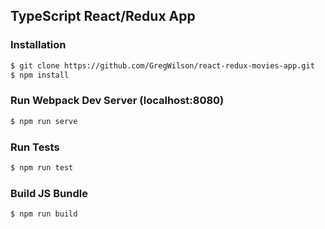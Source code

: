 ## TypeScript React/Redux App

### Installation

```sh
$ git clone https://github.com/GregWilson/react-redux-movies-app.git
$ npm install
```

### Run Webpack Dev Server (localhost:8080)

```sh
$ npm run serve
```

### Run Tests

```sh
$ npm run test
```

### Build JS Bundle

```sh
$ npm run build
```
